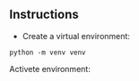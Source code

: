 ## Instructions

- Create a virtual environment:  

```shell
python -m venv venv
```

Activete environment:

```shell

```

